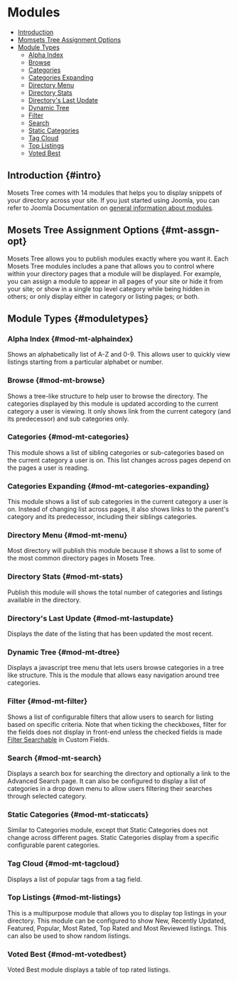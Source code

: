 # Modules

- [Introduction]({{version}}/modules#intro)
- [Momsets Tree Assignment Options]({{version}}/modules#mt-assgn-opt)
- [Module Types]({{version}}/modules#moduletypes)
    - [Alpha Index]({{version}}/modules#mod-mt-alphaindex)
    - [Browse]({{version}}/modules#mod-mt-browse)
    - [Categories]({{version}}/modules#mod-mt-categories)
    - [Categories Expanding]({{version}}/modules#mod-mt-categories-expanding)
    - [Directory Menu]({{version}}/modules#mod-mt-menu)
    - [Directory Stats]({{version}}/modules#mod-mt-stats)
    - [Directory's Last Update]({{version}}/modules#mod-mt-lastupdate)
    - [Dynamic Tree]({{version}}/modules#mod-mt-dtree)
    - [Filter]({{version}}/modules#mod-mt-filter)
    - [Search]({{version}}/modules#mod-mt-search)
    - [Static Categories]({{version}}/modules#mod-mt-staticcats)
    - [Tag Cloud]({{version}}/modules#mod-mt-tagcloud)
    - [Top Listings]({{version}}/modules#mod-mt-listings)
    - [Voted Best]({{version}}/modules#mod-mt-votedbest)

## Introduction {#intro}
Mosets Tree comes with 14 modules that helps you to display snippets of your directory across your site. If you just started using Joomla, you can refer to Joomla Documentation on [general information about modules](https://docs.joomla.org/Module).

## Mosets Tree Assignment Options {#mt-assgn-opt}
Mosets Tree allows you to publish modules exactly where you want it. Each Mosets Tree modules includes a pane that allows you to control where within your directory pages that a module will be displayed. For example, you can assign a module to appear in all pages of your site or hide it from your site; or show in a single top level category while being hidden in others; or only display either in category or listing pages; or both.



## Module Types {#moduletypes}

 ### Alpha Index {#mod-mt-alphaindex}
 Shows an alphabetically list of A-Z and 0-9. This allows user to quickly view listings starting from a particular alphabet or number.

 ### Browse {#mod-mt-browse}
 Shows a tree-like structure to help user to browse the directory. The categories displayed by this module is updated according to the current category a user is viewing. It only shows link from the current category (and its predecessor) and sub categories only.

 ### Categories {#mod-mt-categories}
 This module shows a list of sibling categories or sub-categories based on the current category a user is on. This list changes across pages depend on the pages a user is reading. 

 ### Categories Expanding {#mod-mt-categories-expanding}
 This module shows a list of sub categories in the current category a user is on. Instead of changing list across pages, it also shows links to the parent's category and its predecessor, including their siblings categories.

 ### Directory Menu {#mod-mt-menu}
 Most directory will publish this module because it shows a list to some of the most common directory pages in Mosets Tree.

 ### Directory Stats {#mod-mt-stats}
 Publish this module will shows the total number of categories and listings available in the directory.

 ### Directory's Last Update {#mod-mt-lastupdate}
 Displays the date of the listing that has been updated the most recent. 

 ### Dynamic Tree {#mod-mt-dtree}
 Displays a javascript tree menu that lets users browse categories in a tree like structure. This is the module that allows easy navigation around tree categories.

 ### Filter {#mod-mt-filter}
 Shows a list of configurable filters that allow users to search for listing based on specific criteria. 
 Note that when ticking the checkboxes, filter for the fields does not display in front-end unless the checked fields is made [Filter Searchable]({{version}}/fields#filter-searchable) in Custom Fields.

 ### Search {#mod-mt-search}
 Displays a search box for searching the directory and optionally a link to the Advanced Search page. It can also be configured to display a list of categories in a drop down menu to allow users filtering their searches through selected category.

 ### Static Categories {#mod-mt-staticcats}
 Similar to Categories module, except that Static Categories does not change across different pages. Static Categories display from a specific configurable parent categories.

 ### Tag Cloud {#mod-mt-tagcloud}
 Displays a list of popular tags from a tag field.

 ### Top Listings {#mod-mt-listings}
 This is a multipurpose module that allows you to display top listings in your directory. This module can be configured to show New, Recently Updated, Featured, Popular, Most Rated, Top Rated and Most Reviewed listings. This can also be used to show random listings.

 ### Voted Best {#mod-mt-votedbest}
 Voted Best module displays a table of top rated listings. 



















